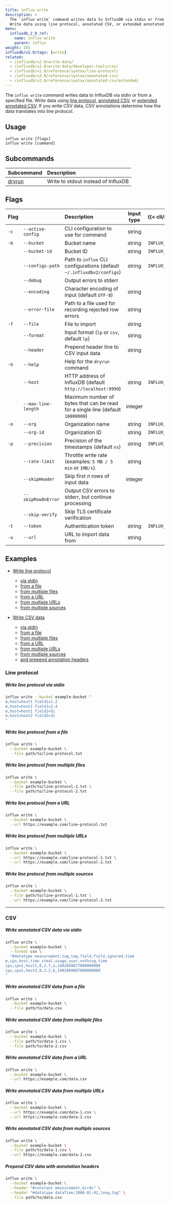 ```yaml
---
title: influx write
description: >
  The `influx write` command writes data to InfluxDB via stdin or from a specified file.
  Write data using line protocol, annotated CSV, or extended annotated CSV.
menu:
  influxdb_2_0_ref:
    name: influx write
    parent: influx
weight: 101
influxdb/v2.0/tags: [write]
related:
  - /influxdb/v2.0/write-data/
  - /influxdb/v2.0/write-data/developer-tools/csv/
  - /influxdb/v2.0/reference/syntax/line-protocol/
  - /influxdb/v2.0/reference/syntax/annotated-csv/
  - /influxdb/v2.0/reference/syntax/annotated-csv/extended/
---
```


The `influx write` command writes data to InfluxDB via stdin or from a specified file.
Write data using [line protocol](/influxdb/v2.0/reference/syntax/line-protocol),
[annotated CSV](/influxdb/v2.0/reference/syntax/annotated-csv), or
[extended annotated CSV](/influxdb/v2.0/reference/syntax/annotated-csv/extended/).
If you write CSV data, CSV annotations determine how the data translates into line protocol.

## Usage
```
influx write [flags]
influx write [command]
```

## Subcommands
| Subcommand                                                 | Description                         |
|:----------                                                 |:-----------                         |
| [dryrun](/influxdb/v2.0/reference/cli/influx/write/dryrun) | Write to stdout instead of InfluxDB |

## Flags
| Flag |                     | Description                                                                     | Input type | {{< cli/mapped >}}    |
|:-----|:--------------------|:--------------------------------------------------------------------------------|:----------:|:----------------------|
| `-c` | `--active-config`   | CLI configuration to use for command                                            | string     |                       |
| `-b` | `--bucket`          | Bucket name                                                                     | string     | `INFLUX_BUCKET_NAME`  |
|      | `--bucket-id`       | Bucket ID                                                                       | string     | `INFLUX_BUCKET_ID`    |
|      | `--configs-path`    | Path to `influx` CLI configurations (default `~/.influxdbv2/configs`)           | string     | `INFLUX_CONFIGS_PATH` |
|      | `--debug`           | Output errors to stderr                                                         |            |                       |
|      | `--encoding`        | Character encoding of input (default `UTF-8`)                                   | string     |                       |
|      | `--error-file`      | Path to a file used for recording rejected row errors                           | string     |                       |
| `-f` | `--file`            | File to import                                                                  | string     |                       |
|      | `--format`          | Input format (`lp` or `csv`, default `lp`)                                      | string     |                       |
|      | `--header`          | Prepend header line to CSV input data                                           | string     |                       |
| `-h` | `--help`            | Help for the `dryrun` command                                                   |            |                       |
|      | `--host`            | HTTP address of InfluxDB (default `http://localhost:9999`)                      | string     | `INFLUX_HOST`         |
|      | `--max-line-length` | Maximum number of bytes that can be read for a single line (default `16000000`) | integer    |                       |
| `-o` | `--org`             | Organization name                                                               | string     | `INFLUX_ORG`          |
|      | `--org-id`          | Organization ID                                                                 | string     | `INFLUX_ORG_ID`       |
| `-p` | `--precision`       | Precision of the timestamps (default `ns`)                                      | string     | `INFLUX_PRECISION`    |
|      | `--rate-limit`      | Throttle write rate (examples: `5 MB / 5 min` or `1MB/s`).                      | string     |                       |
|      | `--skipHeader`      | Skip first *n* rows of input data                                               | integer    |                       |
|      | `--skipRowOnError`  | Output CSV errors to stderr, but continue processing                            |            |                       |
|      | `--skip-verify`     | Skip TLS certificate verification                                               |            |                       |
| `-t` | `--token`           | Authentication token                                                            | string     | `INFLUX_TOKEN`        |
| `-u` | `--url`             | URL to import data from                                                         | string     |                       |

## Examples

- [Write line protocol](#line-protocol)
  - [via stdin](#write-line-protocol-via-stdin)
  - [from a file](#write-line-protocol-from-a-file)
  - [from multiple files](#write-line-protocol-from-multiple-files)
  - [from a URL](#write-line-protocol-from-a-url)
  - [from multiple URLs](#write-line-protocol-from-multiple-urls)
  - [from multiple sources](#write-line-protocol-from-multiple-sources)

- [Write CSV data](#csv)
  - [via stdin](#write-annotated-csv-data-via-stdin)
  - [from a file](#write-annotated-csv-data-from-a-file)
  - [from multiple files](#write-annotated-csv-data-from-multiple-files)
  - [from a URL](#write-annotated-csv-data-from-a-url)
  - [from multiple URLs](#write-annotated-csv-data-from-multiple-urls)
  - [from multiple sources](#write-annotated-csv-data-from-multiple-sources)
  - [and prepend annotation headers](#prepend-csv-data-with-annotation-headers)


### Line protocol

##### Write line protocol via stdin
```sh
influx write --bucket example-bucket "
m,host=host1 field1=1.2
m,host=host2 field1=2.4
m,host=host1 field2=5i
m,host=host2 field2=3i
"
```

##### Write line protocol from a file
```sh
influx write \
  --bucket example-bucket \
  --file path/to/line-protocol.txt
```

##### Write line protocol from multiple files
```sh
influx write \
  --bucket example-bucket \
  --file path/to/line-protocol-1.txt \
  --file path/to/line-protocol-2.txt
```

##### Write line protocol from a URL
```sh
influx write \
  --bucket example-bucket \
  --url https://example.com/line-protocol.txt
```

##### Write line protocol from multiple URLs
```sh
influx write \
  --bucket example-bucket \
  --url https://example.com/line-protocol-1.txt \
  --url https://example.com/line-protocol-2.txt
```

##### Write line protocol from multiple sources
```sh
influx write \
  --bucket example-bucket \
  --file path/to/line-protocol-1.txt \
  --url https://example.com/line-protocol-2.txt
```

---

### CSV

##### Write annotated CSV data via stdin
```sh
influx write \
  --bucket example-bucket \
  --format csv \
  "#datatype measurement,tag,tag,field,field,ignored,time
m,cpu,host,time_steal,usage_user,nothing,time
cpu,cpu1,host1,0,2.7,a,1482669077000000000
cpu,cpu1,host2,0,2.2,b,1482669087000000000
"
```

##### Write annotated CSV data from a file
```sh
influx write \
  --bucket example-bucket \
  --file path/to/data.csv
```

##### Write annotated CSV data from multiple files
```sh
influx write \
  --bucket example-bucket \
  --file path/to/data-1.csv \
  --file path/to/data-2.csv
```

##### Write annotated CSV data from a URL
```sh
influx write \
  --bucket example-bucket \
  --url https://example.com/data.csv
```

##### Write annotated CSV data from multiple URLs
```sh
influx write \
  --bucket example-bucket \
  --url https://example.com/data-1.csv \
  --url https://example.com/data-2.csv
```

##### Write annotated CSV data from multiple sources
```sh
influx write \
  --bucket example-bucket \
  --file path/to/data-1.csv \
  --url https://example.com/data-2.csv
```

##### Prepend CSV data with annotation headers
```sh
influx write \
  --bucket example-bucket \
  --header "#constant measurement,birds" \
  --header "#datatype dataTime:2006-01-02,long,tag" \
  --file path/to/data.csv
```


